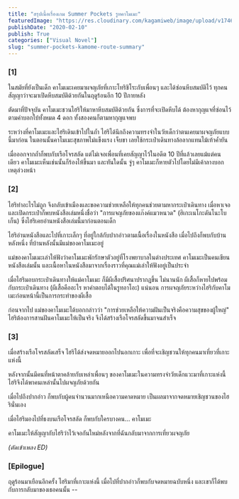 ```yaml
---
title: "สรุปเนื้อเรื่องเกม Summer Pockets รูทคาโมเมะ"
featuredImage: "https://res.cloudinary.com/kagamiweb/image/upload/v1746804799/blog.coregamehd.com/summer-pockets-kamome-route-summary.jpg"
publishDate: "2020-02-10"
publish: True
categories: ["Visual Novel"]
slug: "summer-pockets-kamome-route-summary"
---
```



### [1]

ในสมัยที่ยังเป็นเด็ก คาโมเมะเคยมาผจญภัยที่เกาะโทริชิโระกับเพื่อนๆ และได้ซ่อนหีบสมบัติไว้ ทุกคนสัญญาว่าจะมาเปิดหีบสมบัติด้วยกันในฤดูร้อนอีก 10 ปีภายหลัง

ตัดมาที่ปัจจุบัน คาโมเมะชวนไฮริให้มาหาหีบสมบัติด้วยกัน ซึ่งการที่จะเปิดหีบได้ ต้องหากุญแจที่ซ่อนไว้ตามคำบอกใบ้ทั้งหมด 4 ดอก ทั้งสองคนก็ตามหากุญแจพบ

ระหว่างที่คาโมเมะและไฮริเดินเข้าไปในถ้ำ ไฮริได้นึกถึงความทรงจำในวัยเด็กว่าตนเคยมาผจญภัยแบบนี้มาก่อน ในตอนนั้นคาโมเมะสุขภาพไม่แข็งแรง เจ็บขา เลยใช้กระเป๋าเดินทางล้อลากแทนไม้เท้าค้ำยัน

เมื่อออกจากถ้ำก็พบกับเรือโจรสลัด แต่ไม่เจอเพื่อนที่เคยสัญญาไว้ในอดีต 10 ปีที่แล้วเลยแม้แต่คนเดียว คาโมเมะเห็นเช่นนั้นก็ร้องไห้ขึ้นมา และทันใดนั้น จู่ๆ คาโมเมะก็หายตัวไปโดยไม่มีเค้าลางบอกเหตุล่วงหน้า

### [2]

ไฮริทำอะไรไม่ถูก จึงกลับเข้าเมืองและขอความช่วยเหลือให้ทุกคนช่วยตามหากระเป๋าเดินทาง เมื่อหาเจอและเปิดกระเป๋าก็พบหนังสือเล่มหนึ่งชื่อว่า "การผจญภัยของแก๊งค์แมวหนวด" (ฮิเกะเนโกะดันโนะโบเก็น) ซึ่งไฮริเคยอ่านหนังสือเล่มนี้มาก่อนตอนเด็ก

ไฮริอ่านหนังสือและไปที่เกาะเล็กๆ ที่อยู่ใกล้กับปากอ่าวตามเนื้อเรื่องในหนังสือ เมื่อไปถึงก็พบกับบ้านหลังหนึ่ง ที่บ้านหลังนั้นมีแม่ของคาโมเมะอยู่

แม่ของคาโมเมะเล่าให้ฟังว่าคาโมเมะพักรักษาตัวอยู่ที่โรงพยาบาลในต่างประเทศ คาโมเมะเป็นคนเขียนหนังสือเล่มนั้น และเนื้อหาในหนังสือมาจากเรื่องราวที่คุณแม่เล่าให้ฟังอยู่เป็นประจำ

เมื่อไฮริมอบกระเป๋าเดินทางให้แม่คาโมเมะ ก็มีผีเสื้อปริศนาปรากฏขึ้น ไม่นานนัก ผีเสื้อก็หายไปพร้อมกับกระเป๋าเดินทาง (ผีเสื้อคืออะไร หาคำตอบได้ในรูทอาโอะ) แน่นอน การผจญภัยระหว่างไฮริกับคาโมเมะก่อนหน้านี้เป็นการกระทำของผีเสื้อ

ก่อนจากไป แม่ของคาโมเมะได้บอกกล่าวว่า "การช่วยเหลือให้ความฝันเป็นจริงคือความสุขของผู้ใหญ่" ไฮริต้องการสานฝันคาโมเมะให้เป็นจริง จึงได้สร้างเรือโจรสลัดขึ้นมาจนสำเร็จ

### [3]

เมื่อสร้างเรือโจรสลัดเสร็จ ไฮริได้ส่งจดหมายออกไปนอกเกาะ เพื่อที่จะเชิญชวนให้ทุกคนมาเที่ยวที่เกาะแห่งนี้

หลังจากนั้นมีคนที่หน้าตาคล้ายกับเหล่าเพื่อนๆ ของคาโมเมะในความทรงจำวัยเด็กแวะมาที่เกาะแห่งนี้ ไฮริจึงได้พาคนเหล่านั้นไปผจญภัยด้วยกัน

เมื่อไปถึงปากอ่าว ก็พบกับผู้คนจำนวนมากเหนือความคาดหมาย เป็นผลมาจากจดหมายเชิญชวนของไฮรินั่นเอง

เมื่อไฮริมองไปที่ธงบนเรือโจรสลัด ก็พบกับใครบางคน… คาโมเมะ

คาโมเมะให้สัญญากับไฮริว่าไว้เจอกันใหม่หลังจากที่ฉันกลับมาจากการเที่ยวผจญภัย

*(ตัดเข้าเพลง ED)*

### [Epilogue]

ฤดูร้อนมาเยือนอีกครั้ง ไฮริมาที่เกาะแห่งนี้ เมื่อไปที่ปากอ่าวก็พบกับจดหมายฉบับหนึ่ง และเขาก็ได้พบกับการกลับมาของเธอคนนั้น --
